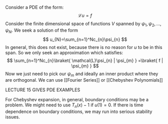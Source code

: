 Consider a PDE of the form:
$$
\mathcal{L}u=f
$$
Consider the finite dimensional space of functions 
$V$ spanned by $\psi_{1},\psi_{2},\dots,\psi_{N}$.
We seek a solution of the form 
$$
u_{N}=\sum_{n=1}^Nc_{n}\psi_{n}
$$
In general, this does not exist, 
because there is no reason for $u$ to be in this span. 
So we only seek an approximation which satisfies:
$$
\sum_{n=1}^Nc_{n}\braket{ \mathcal{L}\psi_{n} | \psi_{m} } =\braket{ f | \psi_{m} }
$$
Now we just need to pick our $\psi_{m}$ 
and ideally an inner product where they are orthogonal. 
We can use [[Fourier Series]] or [[Chebyshev Polynomials]]

LECTURE 15 GIVES PDE EXAMPLES

For Chebyshev expansion, in general, boundary conditions may be a problem. We might need to use $T_{n}(x)-1$ if $u(1)=0$. If there is time dependence on boundary conditions, we may run into serious stability issues.